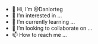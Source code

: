 - 👋 Hi, I’m @Daniorteg
- 👀 I’m interested in ...
- 🌱 I’m currently learning ...
- 💞️ I’m looking to collaborate on ...
- 📫 How to reach me ...

<!---
Daniorteg/Daniorteg is a ✨ special ✨ repository because its `README.md` (this file) appears on your GitHub profile.
You can click the Preview link to take a look at your changes.
--->
